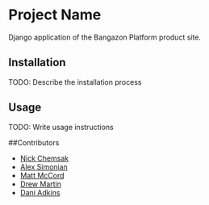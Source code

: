 # Project Name
Django application of the Bangazon Platform product site.

## Installation
TODO: Describe the installation process

## Usage
TODO: Write usage instructions

##Contributors
- [Nick Chemsak](https://github.com/nchemsak)
- [Alex Simonian](https://github.com/asimonia)
- [Matt McCord](https://github.com/mccordgh)
- [Drew Martin](https://github.com/Dmart331)
- [Dani Adkins](https://github.com/itsdanirenae)


